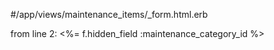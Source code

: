 #/app/views/maintenance_items/_form.html.erb

from line 2:
  <%= f.hidden_field :maintenance_category_id %>
